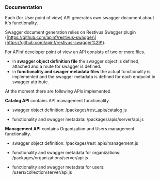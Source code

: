 ### Documentation

Each \(for User point of view\) API generates own swagger document about it's functionality.

Swagger document generation relies on Restivus Swagger plugin \([https://github.com/apinf/restivus-swagger\](https://github.com/apinf/restivus-swagger%29\).

For APInf developer point of view an API consists of two or more files.

* In **swagger object definition file** the swagger object is defined, attached and a route for swagger is defined.
* In **functionality and swager metadata files** the actual functionality is implemented and the swagger metadata is defined for each endpoint in swagger attribute.

At the moment there are following APIs implemented.

**Catalog API** contains API management functionality.

* swagger object definition: /packages/rest\_apis/catalog.js

* functionality and swagger metadata: /packages/apis/server/api.js

**Management API** contains Organization and Users management functionality.

* swagger object definition: /packages/rest\_apis/management.js

* functionality and swagger metadata for organizations: /packages/organizations/server/api.js

* functionality and swagger metadata for users: /users/collection/server/api.js



